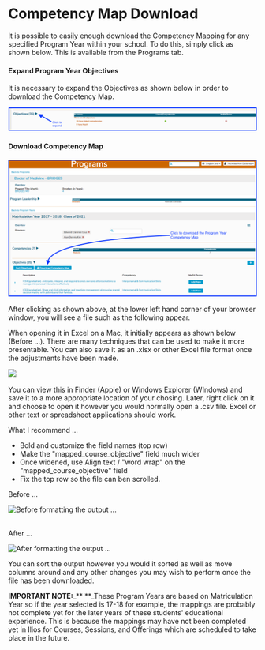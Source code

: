 # Competency Map Download

It is possible to easily enough download the Competency Mapping for any specified Program Year within your school.  To do this, simply click as shown below. This is available from the Programs tab.

#### Expand Program Year Objectives

It is necessary to expand the Objectives as shown below in order to download the Competency Map.

![](../.gitbook/assets/expandpyobj1.png)

#### Download Competency Map

![](../.gitbook/assets/expandpyobj2.png)

After clicking as shown above, at the lower left hand corner of your browser window, you will see a file such as the following appear.

When opening it in Excel on a Mac, it initially appears as shown below (Before ...). There are many techniques that can be used to make it more presentable. You can also save it as an .xlsx or other Excel file format once the adjustments have been made.

![](../.gitbook/assets/comp_map\_2.png)

You can view this in Finder (Apple) or Windows Explorer (WIndows) and save it to a more appropriate location of your chosing. Later, right click on it and choose to open it however you would normally open a .csv file. Excel or other text or spreadsheet applications should work.

What I recommend ...

* Bold and customize the field names (top row)
* Make the "mapped_course_objective" field much wider
* Once widened, use Align text / "word wrap" on the "mapped_course_objective" field
* Fix the top row so the file can ben scrolled.

Before ...

![Before formatting the output ...](../.gitbook/assets/comp_map\_3.png)

\
After ...

![After formatting the output ...](../.gitbook/assets/comp_map\_4.png)

You can sort the output however you would it sorted as well as move columns around and any other changes you may wish to perform once the file has been downloaded.

**IMPORTANT NOTE:**_** **_These Program Years are based on Matriculation Year so if the year selected is 17-18 for example, the mappings are probably not complete yet for the later years of these students' educational experience. This is because the mappings may have not been completed yet in Ilios for Courses, Sessions, and Offerings which are scheduled to take place in the future.











